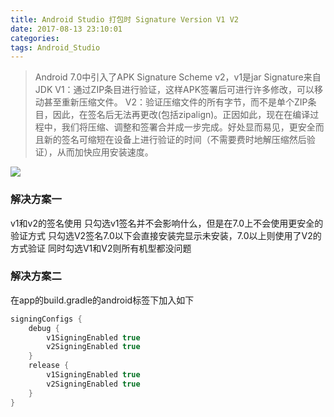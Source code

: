 ```yaml
---
title: Android Studio 打包时 Signature Version V1 V2
date: 2017-08-13 23:10:01
categories: 
tags: Android_Studio
---
```


> Android 7.0中引入了APK Signature Scheme v2，v1是jar Signature来自JDK
> V1：通过ZIP条目进行验证，这样APK签署后可进行许多修改，可以移动甚至重新压缩文件。
> V2：验证压缩文件的所有字节，而不是单个ZIP条目，因此，在签名后无法再更改(包括zipalign)。正因如此，现在在编译过程中，我们将压缩、调整和签署合并成一步完成。好处显而易见，更安全而且新的签名可缩短在设备上进行验证的时间（不需要费时地解压缩然后验证），从而加快应用安装速度。

<!-- more -->

![](http://zzice.github.io/resoures/images/Signature_Version_V1_V2.png)

### 解决方案一 ###
v1和v2的签名使用
只勾选v1签名并不会影响什么，但是在7.0上不会使用更安全的验证方式
只勾选V2签名7.0以下会直接安装完显示未安装，7.0以上则使用了V2的方式验证
同时勾选V1和V2则所有机型都没问题

### 解决方案二 ###
在app的build.gradle的android标签下加入如下

``` gradle 
signingConfigs {  
    debug {  
        v1SigningEnabled true  
        v2SigningEnabled true  
    }  
    release {  
        v1SigningEnabled true  
        v2SigningEnabled true  
    }  
}  
```
